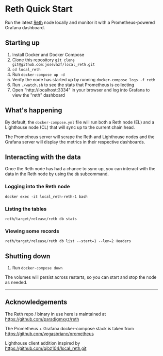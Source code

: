 # Reth Quick Start
Run the latest [Reth](https://github.com/paradigmxyz/reth) node locally and monitor it with a Prometheus-powered Grafana dashboard.

## Starting up
1. Install Docker and Docker Compose
2. Clone this repository `git clone git@github.com:josevazf/local_reth.git`
3. `cd local_reth`
4. Run `docker-compose up -d`
5. Verify the node has started up by running `docker-compose logs -f reth`
6. Run `./watch.sh` to see the stats that Prometheus is collecting
7. Open "http://localhost:3334" in your browser and log into Grafana to view the "reth" dashboard

## What's happening

By default, the `docker-compose.yml` file will run both a Reth node (EL) and a Lighthouse node (CL) that 
will sync up to the current chain head. 

The Prometheus server will scrape the Reth and Lighthouse nodes and the Grafana server will display the metrics in their respective dashboards.

## Interacting with the data

Once the Reth node has had a chance to sync up, you can interact with the data in the Reth node by using the `db` subcommand.

### Logging into the Reth node

```shell
docker exec -it local_reth-reth-1 bash
```

### Listing the tables
```shell
reth/target/release/reth db stats
```

### Viewing some records
```shell
reth/target/release/reth db list --start=1 --len=2 Headers
```

## Shutting down
1. Run `docker-compose down`

The volumes will persist across restarts, so you can start and stop the node as needed.

---

## Acknowledgements
The Reth repo / binary in use here is maintained at https://github.com/paradigmxyz/reth

The Prometheus + Grafana docker-compose stack is taken from https://github.com/vegasbrianc/prometheus

Lighthouse client addition inspired by https://github.com/gibz104/local_reth.git